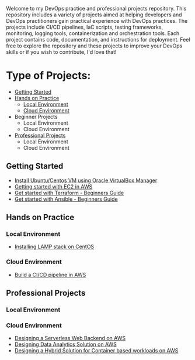 Welcome to my DevOps practice and professional projects repository. This repository includes a variety of projects aimed at helping developers and DevOps practitioners gain practical experience with DevOps practices. The projects include CI/CD pipelines, IaC scripts, testing frameworks, monitoring, logging tools, containerization and orchestration tools. Each project contains code, documentation, and instructions for deployment. Feel free to explore the repository and these projects to improve your DevOps skills or if you wish to contribute, I'd love that!

# Type of Projects:

  - [Getting Started](#getting-started)
  - [Hands on Practice](#Hands-on-practice)
    - [Local Environment](#Local-environment)
    - [Cloud Environment](#cloud-environment)
  - Beginner Projects
    - Local Environment
    - Cloud Environment
  - [Professional Projects](#professional-projects)
    - Local Environment
    - Cloud Environment

## Getting Started
  - [Install Ubuntu/Centos VM using Oracle VirtualBox Manager](https://bit.ly/4396NMu)
  - [Getting started with EC2 in AWS](http://bit.ly/41eGUco)
  - [Get started with Terraform - Beginners Guide](https://medium.com/@mouaazfarrukh99/terraform-for-beginners-7ed1ac91a64a)
  - [Get started with Ansible - Beginners Guide](https://medium.com/@mouaazfarrukh99/ansible-for-beginners-80edf4fe2acb)


## Hands on Practice
  ### Local Environment
  - [Installing LAMP stack on CentOS](https://bit.ly/3Uhqg9P)
  
  ### Cloud Environment
  - [Build a CI/CD pipeline in AWS](https://bit.ly/3A2noV7)

## Professional Projects
  ### Local Environment  
  
  ### Cloud Environment
  - [Designing a Serverless Web Backend on AWS](medium.com/@mouaazfarrukh99/designing-a-serverless-web-backend-on-aws-b4f49902b05d)
  - [Designing Data Analytics Solution on AWS](https://bit.ly/41F5qn5)
  - [Designing a Hybrid Solution for Container based workloads on AWS](https://bit.ly/3oESEaB)
